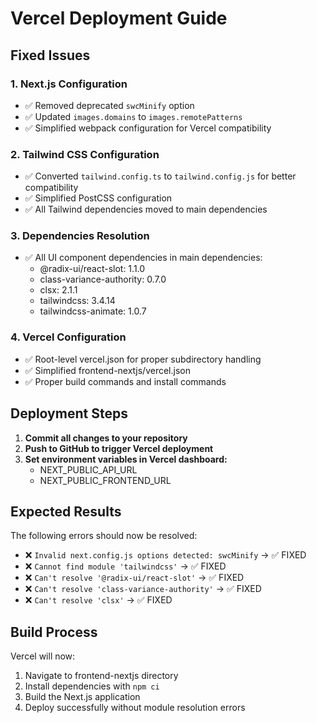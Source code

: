 # Vercel Deployment Guide

## Fixed Issues

### 1. Next.js Configuration
- ✅ Removed deprecated `swcMinify` option
- ✅ Updated `images.domains` to `images.remotePatterns`
- ✅ Simplified webpack configuration for Vercel compatibility

### 2. Tailwind CSS Configuration
- ✅ Converted `tailwind.config.ts` to `tailwind.config.js` for better compatibility
- ✅ Simplified PostCSS configuration
- ✅ All Tailwind dependencies moved to main dependencies

### 3. Dependencies Resolution
- ✅ All UI component dependencies in main dependencies:
  - @radix-ui/react-slot: 1.1.0
  - class-variance-authority: 0.7.0
  - clsx: 2.1.1
  - tailwindcss: 3.4.14
  - tailwindcss-animate: 1.0.7

### 4. Vercel Configuration
- ✅ Root-level vercel.json for proper subdirectory handling
- ✅ Simplified frontend-nextjs/vercel.json
- ✅ Proper build commands and install commands

## Deployment Steps

1. **Commit all changes to your repository**
2. **Push to GitHub to trigger Vercel deployment**
3. **Set environment variables in Vercel dashboard:**
   - NEXT_PUBLIC_API_URL
   - NEXT_PUBLIC_FRONTEND_URL

## Expected Results

The following errors should now be resolved:
- ❌ `Invalid next.config.js options detected: swcMinify` → ✅ FIXED
- ❌ `Cannot find module 'tailwindcss'` → ✅ FIXED
- ❌ `Can't resolve '@radix-ui/react-slot'` → ✅ FIXED
- ❌ `Can't resolve 'class-variance-authority'` → ✅ FIXED
- ❌ `Can't resolve 'clsx'` → ✅ FIXED

## Build Process

Vercel will now:
1. Navigate to frontend-nextjs directory
2. Install dependencies with `npm ci`
3. Build the Next.js application
4. Deploy successfully without module resolution errors
